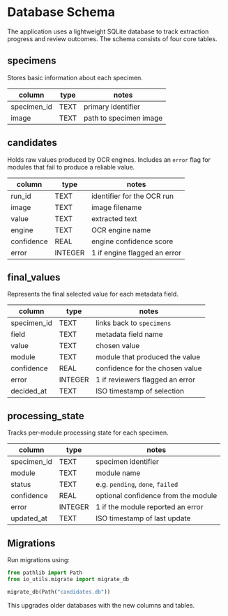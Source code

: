 # Database Schema

The application uses a lightweight SQLite database to track extraction
progress and review outcomes. The schema consists of four core tables.

## specimens
Stores basic information about each specimen.

| column       | type | notes                  |
|--------------|------|------------------------|
| specimen_id  | TEXT | primary identifier     |
| image        | TEXT | path to specimen image |

## candidates
Holds raw values produced by OCR engines. Includes an `error` flag for
modules that fail to produce a reliable value.

| column     | type   | notes                          |
|------------|--------|--------------------------------|
| run_id     | TEXT   | identifier for the OCR run     |
| image      | TEXT   | image filename                 |
| value      | TEXT   | extracted text                 |
| engine     | TEXT   | OCR engine name                |
| confidence | REAL   | engine confidence score        |
| error      | INTEGER| 1 if engine flagged an error   |

## final_values
Represents the final selected value for each metadata field.

| column      | type   | notes                                  |
|-------------|--------|----------------------------------------|
| specimen_id | TEXT   | links back to `specimens`              |
| field       | TEXT   | metadata field name                    |
| value       | TEXT   | chosen value                           |
| module      | TEXT   | module that produced the value         |
| confidence  | REAL   | confidence for the chosen value        |
| error       | INTEGER| 1 if reviewers flagged an error        |
| decided_at  | TEXT   | ISO timestamp of selection             |

## processing_state
Tracks per-module processing state for each specimen.

| column      | type   | notes                                  |
|-------------|--------|----------------------------------------|
| specimen_id | TEXT   | specimen identifier                    |
| module      | TEXT   | module name                            |
| status      | TEXT   | e.g. `pending`, `done`, `failed`       |
| confidence  | REAL   | optional confidence from the module    |
| error       | INTEGER| 1 if the module reported an error      |
| updated_at  | TEXT   | ISO timestamp of last update           |

## Migrations
Run migrations using:

```python
from pathlib import Path
from io_utils.migrate import migrate_db

migrate_db(Path("candidates.db"))
```

This upgrades older databases with the new columns and tables.
